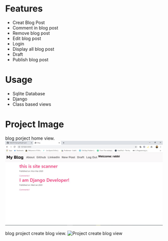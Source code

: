 # Features
* Creat Blog Post
* Comment in blog post
* Remove blog post
* Edit blog post
* Login
* Display all blog post
* Draft
* Publish blog post

# Usage

* Sqlite Database
* Django 
* Class based views

# Project Image

blog porject home view.
![Project Home view](images/blog_home.png)

blog project create blog view.
![Project create blog view](https://github.com/Rabbi50/DjangoBlogProject/tree/master/images/blog_post.png)
